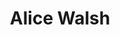 ---
# Display name
title: Alice Walsh

# Is this the primary user of the site?
superuser: false # true or false

# Role/position
role: VP Translational Research, Pathos

social:
- icon: linkedin
  icon_pack: fab
  link: https://www.linkedin.com/in/alice-walsh/
- icon: github
  icon_pack: fab
  link: https://github.com/awalsh17
#- icon: link
#  icon_pack: fas
#  link: https://epijim.uk


# Enter email to display Gravatar (if Gravatar enabled in Config)
#email: 'james.black.jb2@roche.com'

# Highlight the author in author lists? (true/false)
highlight_name: false

# Organizational groups that you belong to (for People widget)
#   Set this to `[]` or comment out if you are not using People widget.
user_groups:
- Keynotes 2022
---
